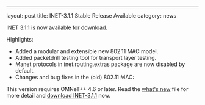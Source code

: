 ---
layout: post
title: INET-3.1.1 Stable Release Available
category: news

INET 3.1.1 is now available for download. 

Highlights:

* Added a modular and extensible new 802.11 MAC model.
* Added packetdrill testing tool for transport layer testing.
* Manet protocols in inet.routing.extras package are now disabled by default.
* Changes and bug fixes in the (old) 802.11 MAC:

This version requires OMNeT++ 4.6 or later. Read the
[what's new](https://github.com/inet-framework/inet/blob/v3.1.1/WHATSNEW) file for more detail and
[download INET-3.1.1](https://github.com/inet-framework/inet/releases/download/v3.1.1/inet-3.1.1-src.tgz)
now.